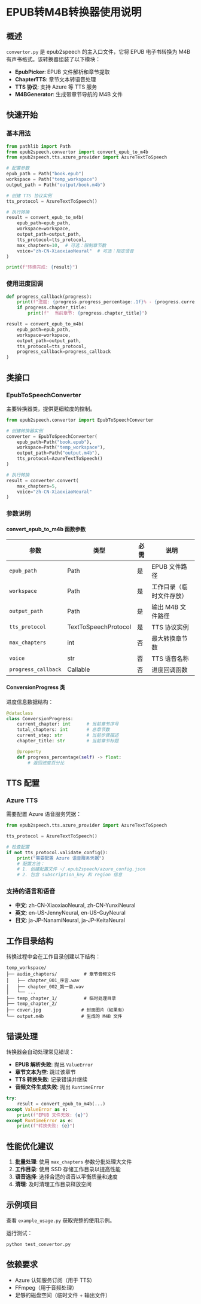 # EPUB转M4B转换器使用说明

## 概述

`convertor.py` 是 epub2speech 的主入口文件，它将 EPUB 电子书转换为 M4B 有声书格式。该转换器组装了以下模块：

- **EpubPicker**: EPUB 文件解析和章节提取
- **ChapterTTS**: 章节文本转语音处理
- **TTS 协议**: 支持 Azure 等 TTS 服务
- **M4BGenerator**: 生成带章节导航的 M4B 文件

## 快速开始

### 基本用法

```python
from pathlib import Path
from epub2speech.convertor import convert_epub_to_m4b
from epub2speech.tts.azure_provider import AzureTextToSpeech

# 配置参数
epub_path = Path("book.epub")
workspace = Path("temp_workspace")
output_path = Path("output/book.m4b")

# 创建 TTS 协议实例
tts_protocol = AzureTextToSpeech()

# 执行转换
result = convert_epub_to_m4b(
    epub_path=epub_path,
    workspace=workspace,
    output_path=output_path,
    tts_protocol=tts_protocol,
    max_chapters=10,  # 可选：限制章节数
    voice="zh-CN-XiaoxiaoNeural"  # 可选：指定语音
)

print(f"转换完成: {result}")
```

### 使用进度回调

```python
def progress_callback(progress):
    print(f"进度: {progress.progress_percentage:.1f}% - {progress.current_step}")
    if progress.chapter_title:
        print(f"  当前章节: {progress.chapter_title}")

result = convert_epub_to_m4b(
    epub_path=epub_path,
    workspace=workspace,
    output_path=output_path,
    tts_protocol=tts_protocol,
    progress_callback=progress_callback
)
```

## 类接口

### EpubToSpeechConverter

主要转换器类，提供更细粒度的控制。

```python
from epub2speech.convertor import EpubToSpeechConverter

# 创建转换器实例
converter = EpubToSpeechConverter(
    epub_path=Path("book.epub"),
    workspace=Path("temp_workspace"),
    output_path=Path("output.m4b"),
    tts_protocol=AzureTextToSpeech()
)

# 执行转换
result = converter.convert(
    max_chapters=5,
    voice="zh-CN-XiaoxiaoNeural"
)
```

### 参数说明

#### convert_epub_to_m4b 函数参数

| 参数 | 类型 | 必需 | 说明 |
|------|------|------|------|
| `epub_path` | Path | 是 | EPUB 文件路径 |
| `workspace` | Path | 是 | 工作目录（临时文件存放） |
| `output_path` | Path | 是 | 输出 M4B 文件路径 |
| `tts_protocol` | TextToSpeechProtocol | 是 | TTS 协议实例 |
| `max_chapters` | int | 否 | 最大转换章节数 |
| `voice` | str | 否 | TTS 语音名称 |
| `progress_callback` | Callable | 否 | 进度回调函数 |

#### ConversionProgress 类

进度信息数据结构：

```python
@dataclass
class ConversionProgress:
    current_chapter: int      # 当前章节序号
    total_chapters: int       # 总章节数
    current_step: str         # 当前步骤描述
    chapter_title: str        # 当前章节标题

    @property
    def progress_percentage(self) -> float:
        # 返回进度百分比
```

## TTS 配置

### Azure TTS

需要配置 Azure 语音服务凭据：

```python
from epub2speech.tts.azure_provider import AzureTextToSpeech

tts_protocol = AzureTextToSpeech()

# 检查配置
if not tts_protocol.validate_config():
    print("需要配置 Azure 语音服务凭据")
    # 配置方法：
    # 1. 创建配置文件 ~/.epub2speech/azure_config.json
    # 2. 包含 subscription_key 和 region 信息
```

### 支持的语言和语音

- **中文**: zh-CN-XiaoxiaoNeural, zh-CN-YunxiNeural
- **英文**: en-US-JennyNeural, en-US-GuyNeural
- **日文**: ja-JP-NanamiNeural, ja-JP-KeitaNeural

## 工作目录结构

转换过程中会在工作目录创建以下结构：

```
temp_workspace/
├── audio_chapters/          # 章节音频文件
│   ├── chapter_001_序言.wav
│   ├── chapter_002_第一章.wav
│   └── ...
├── temp_chapter_1/          # 临时处理目录
├── temp_chapter_2/
├── cover.jpg               # 封面图片（如果有）
└── output.m4b              # 生成的 M4B 文件
```

## 错误处理

转换器会自动处理常见错误：

- **EPUB 解析失败**: 抛出 `ValueError`
- **章节文本为空**: 跳过该章节
- **TTS 转换失败**: 记录错误并继续
- **音频文件生成失败**: 抛出 `RuntimeError`

```python
try:
    result = convert_epub_to_m4b(...)
except ValueError as e:
    print(f"EPUB 文件无效: {e}")
except RuntimeError as e:
    print(f"转换失败: {e}")
```

## 性能优化建议

1. **批量处理**: 使用 `max_chapters` 参数分批处理大文件
2. **工作目录**: 使用 SSD 存储工作目录以提高性能
3. **语音选择**: 选择合适的语音以平衡质量和速度
4. **清理**: 及时清理工作目录释放空间

## 示例项目

查看 `example_usage.py` 获取完整的使用示例。

运行测试：
```bash
python test_convertor.py
```

## 依赖要求

- Azure 认知服务订阅（用于 TTS）
- FFmpeg（用于音频处理）
- 足够的磁盘空间（临时文件 + 输出文件）